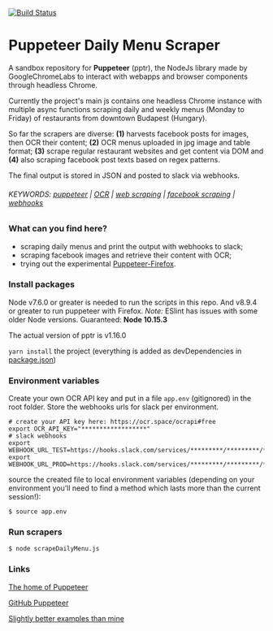 [![Build Status](https://travis-ci.com/theDavidBarton/puppeteer-daily-menu-scraper.svg?branch=master)](https://travis-ci.com/theDavidBarton/puppeteer-daily-menu-scraper)

# Puppeteer Daily Menu Scraper

A sandbox repository for **Puppeteer** (pptr), the NodeJs library made by GoogleChromeLabs to interact with webapps and browser components through headless Chrome.

Currently the project's main js contains one headless Chrome instance with multiple async functions scraping daily and weekly menus (Monday to Friday) of restaurants from downtown Budapest (Hungary).

So far the scrapers are diverse: **(1)** harvests facebook posts for images, then OCR their content; **(2)** OCR menus uploaded in jpg image and table format; **(3)** scrape regular restaurant websites and get content via DOM and **(4)** also scraping facebook post texts based on regex patterns.

The final output is stored in JSON and posted to slack via webhooks.


###### KEYWORDS: [puppeteer](https://github.com/search?q=puppeteer) | [OCR](https://github.com/search?q=ocr) | [web scraping](https://github.com/search?q=web+scraping) | [facebook scraping](https://github.com/search?q=facebook+scraping) | [webhooks](https://github.com/search?q=webhooks)


### What can you find here?

- scraping daily menus and print the output with webhooks to slack;
- scraping facebook images and retrieve their content with OCR;
- trying out the experimental [Puppeteer-Firefox](https://aslushnikov.github.io/ispuppeteerfirefoxready/).

### Install packages

Node v7.6.0 or greater is needed to run the scripts in this repo. And v8.9.4 or greater to run puppeteer with Firefox. *Note:* ESlint has issues with some older Node versions. Guaranteed: **Node 10.15.3**


The actual version of pptr is v1.16.0

`yarn install` the project (everything is added as devDependencies in [package.json](/package.json))

### Environment variables

Create your own OCR API key and put in a file `app.env` (gitignored) in the root folder. Store the webhooks urls for slack per environment.

```shell_session
# create your API key here: https://ocr.space/ocrapi#free
export OCR_API_KEY="******************"
# slack webhooks
export WEBHOOK_URL_TEST=https://hooks.slack.com/services/*********/*********/************************
export WEBHOOK_URL_PROD=https://hooks.slack.com/services/*********/*********/************************

```

source the created file to local environment variables (depending on your environment you'll need to find a method which lasts more than the current session!):

```shell_session
$ source app.env
```

### Run scrapers

```shell_session
$ node scrapeDailyMenu.js
```

### Links

[The home of Puppeteer](https://pptr.dev)

[GitHub Puppeteer](https://github.com/GoogleChrome/puppeteer)

[Slightly better examples than mine](https://github.com/GoogleChromeLabs/puppeteer-examples)
